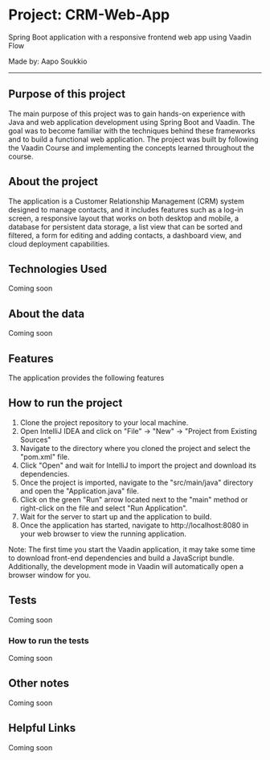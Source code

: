 # Project: CRM-Web-App
Spring Boot application with a responsive frontend web app using Vaadin Flow

Made by: Aapo Soukkio

***

## Purpose of this project

The main purpose of this project was to gain hands-on experience with Java and web application
development using Spring Boot and Vaadin. The goal was to become familiar with the techniques
behind these frameworks and to build a functional web application. The project was built by
following the Vaadin Course and implementing the concepts learned throughout the course.

## About the project

The application is a Customer Relationship Management (CRM) system designed to manage contacts,
and it includes features such as a log-in screen, a responsive layout that works on both desktop
and mobile, a database for persistent data storage, a list view that can be sorted and filtered,
a form for editing and adding contacts, a dashboard view, and cloud deployment capabilities.

## Technologies Used

Coming soon

## About the data

Coming soon


## Features

The application provides the following features


## How to run the project

1. Clone the project repository to your local machine.
2. Open IntelliJ IDEA and click on "File" -> "New" -> "Project from Existing Sources"
3. Navigate to the directory where you cloned the project and select the "pom.xml" file.
4. Click "Open" and wait for IntelliJ to import the project and download its dependencies.
5. Once the project is imported, navigate to the "src/main/java" directory and open the "Application.java" file.
6. Click on the green "Run" arrow located next to the "main" method or right-click on the file and select "Run Application".
7. Wait for the server to start up and the application to build.
8. Once the application has started, navigate to http://localhost:8080 in your web browser to view the running application.

Note: The first time you start the Vaadin application, it may take some time to download front-end dependencies and build
a JavaScript bundle. Additionally, the development mode in Vaadin will automatically open a browser window for you.
## Tests

Coming soon

### How to run the tests

Coming soon

## Other notes

Coming soon

## Helpful Links

Coming soon
